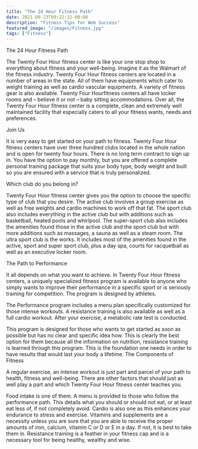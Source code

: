 ```yaml
---
title: "The 24 Hour Fitness Path"
date: 2021-09-23T09:22:32-08:00
description: "Fitness Tips for Web Success"
featured_image: "/images/Fitness.jpg"
tags: ["Fitness"]
---
```


The 24 Hour Fitness Path

The Twenty Four Hour fitness center is like your one stop shop to everything about fitness and your well-being.  Imagine it as the Walmart of the fitness industry.    Twenty Four Hour fitness centers are located in a number of  areas in the state.   All of them have equipments which cater to weight training as well as cardio vascular equipments.  A variety of fitness gear is also available.  Twenty Four Hourfitness centers all have locker rooms and – believe it or not – baby sitting accommodations.  Over all, the Twenty Four Hour fitness center is a complete, clean and extremely well maintained facility that especially caters to all your fitness wants, needs and preferences.

Join Us

It is very easy to get started on your path to fitness.  Twenty Four Hour fitness centers have over three hundred clubs located in the whole nation and is open for twenty four hours. There is no long term contract to sign up in.  You have the option to pay monthly, but you are offered a complete personal training package that suits your body type, body weight and built so you are ensured with a service that is truly personalized.

Which club do you belong in?

Twenty Four Hour fitness center gives you the option to choose the specific type of club that you desire.  The active club involves a group exercise as well as free weights and cardio machines to work off that fat.   The sport club also includes everything in the active club but with additions such as basketball, heated pools and whirlpool.  The super-sport club also includes the amenities found those in the active club and the sport  club but with more additions such as massages, a sauna as well as a steam room.  The ultra sport club is the works.  It includes most of the amenities found in the active, sport and super sport club, plus a day spa, courts for racquetball as well as an executive locker room.

The Path to Performance

It all depends on what you want to achieve.  In Twenty Four Hour fitness centers, a uniquely specialized fitness program is available to anyone who simply wants to improve their performance in a specific sport or is seriously training for competition.  The program is designed by athletes.  

The Performance program includes a menu plan specifically customized for those intense workouts.  A resistance training is also available as well as a full cardio workout.  After your exercise, a metabolic rate test is conducted.  

This program is designed for those who wants to get started as soon as possible but has no clear and specific idea how.  This is clearly the best option for them because all the information on nutrition, resistance training is learned through this program.  This is the foundation one needs in order to have results that would last your body a lifetime.
The Components of  Fitness

A regular exercise, an intense workout is just part and parcel of your path to health, fitness and well-being.  There are other factors that should just as well play a part and which Twenty Four Hour fitness center teaches you.  

Food intake is one of them.  A menu is provided to those who follow the performance path.  This details what you should or should not eat, or at least eat less of, if not completely avoid.  Cardio is also one as this enhances  your endurance to stress and exercise. Vitamins and supplements are a necessity unless you are sure that you are able to receive the proper amounts of iron, calcium, vitamin C or D or E in a day.  If not, it is best to take them in.  Resistance training is a feather in your fitness cap and is a necessary tool for being healthy, wealthy and wise.  



